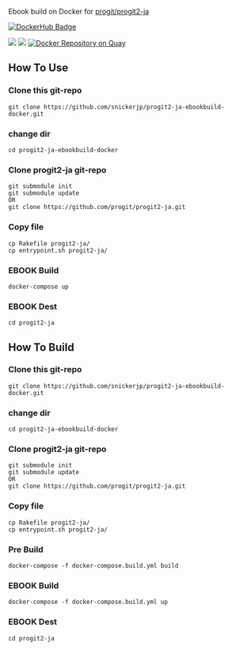 Ebook build on Docker for [progit/progit2-ja](https://github.com/progit/progit2-ja)

[![DockerHub Badge](http://dockeri.co/image/snickerjp/progit2-ja-ebookbuild)](https://hub.docker.com/r/snickerjp/progit2-ja-ebookbuild/)

[![](https://images.microbadger.com/badges/version/snickerjp/progit2-ja-ebookbuild.svg)](https://microbadger.com/images/snickerjp/progit2-ja-ebookbuild "Get your own version badge on microbadger.com")
[![](https://images.microbadger.com/badges/image/snickerjp/progit2-ja-ebookbuild.svg)](https://microbadger.com/images/snickerjp/progit2-ja-ebookbuild "Get your own image badge on microbadger.com")
[![Docker Repository on Quay](https://quay.io/repository/snickerjp/progit2-ja-ebookbuild/status "Docker Repository on Quay")](https://quay.io/repository/snickerjp/progit2-ja-ebookbuild)

## How To Use

### Clone this git-repo

```
git clone https://github.com/snickerjp/progit2-ja-ebookbuild-docker.git
```

### change dir

```
cd progit2-ja-ebookbuild-docker
```

### Clone progit2-ja git-repo

```
git submodule init
git submodule update
OR
git clone https://github.com/progit/progit2-ja.git
```

### Copy file

```
cp Rakefile progit2-ja/
cp entrypoint.sh progit2-ja/
```

### EBOOK Build

```
docker-compose up
```

### EBOOK Dest

```
cd progit2-ja
```


## How To Build

### Clone this git-repo

```
git clone https://github.com/snickerjp/progit2-ja-ebookbuild-docker.git
```

### change dir

```
cd progit2-ja-ebookbuild-docker
```

### Clone progit2-ja git-repo

```
git submodule init
git submodule update
OR
git clone https://github.com/progit/progit2-ja.git
```

### Copy file

```
cp Rakefile progit2-ja/
cp entrypoint.sh progit2-ja/
```

### Pre Build

```
docker-compose -f docker-compose.build.yml build
```

### EBOOK Build

```
docker-compose -f docker-compose.build.yml up
```

### EBOOK Dest

```
cd progit2-ja
```


